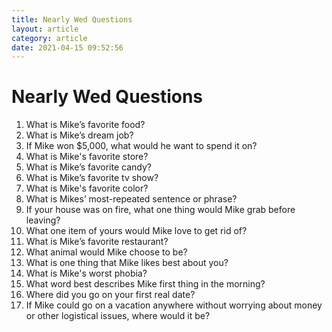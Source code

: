 ```yaml
---
title: Nearly Wed Questions
layout: article
category: article
date: 2021-04-15 09:52:56
---
```

# Nearly Wed Questions

1. What is Mike’s favorite food?
2. What is Mike’s dream job?
3. If Mike won $5,000, what would he want to spend it on?
4. What is Mike&#39;s favorite store?
5. What is Mike’s favorite candy?
6. What is Mike’s favorite tv show?
7. What is Mike&#39;s favorite color?
8. What is Mikes’ most-repeated sentence or phrase?
9. If your house was on fire, what one thing would Mike grab before leaving?
10. What one item of yours would Mike love to get rid of?
11. What is Mike’s favorite restaurant?
12. What animal would Mike choose to be?
13. What is one thing that Mike likes best about you?
14. What is Mike&#39;s worst phobia?
15. What word best describes Mike first thing in the morning?
16. Where did you go on your first real date?
17. If Mike could go on a vacation anywhere without worrying about money or other logistical issues, where would it be?
